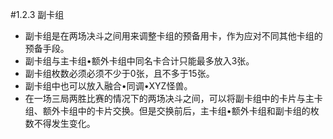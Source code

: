 #1.2.3        副卡组
* 副卡组是在两场决斗之间用来调整卡组的预备用卡，作为应对不同其他卡组的预备手段。
* 副卡组与主卡组•额外卡组中同名卡合计只能最多放入3张。
* 副卡组枚数必须必须不少于0张，且不多于15张。
* 副卡组中也可以放入融合•同调•XYZ怪兽。
* 在一场三局两胜比赛的情况下的两场决斗之间，可以将副卡组中的卡片与主卡组、额外卡组中的卡片交换。但是交换前后，主卡组•额外卡组和副卡组的枚数不得发生变化。
